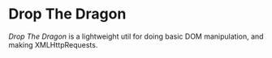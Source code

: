 # Drop The Dragon

_Drop The Dragon_ is a lightweight util for doing basic DOM manipulation, and making XMLHttpRequests.
